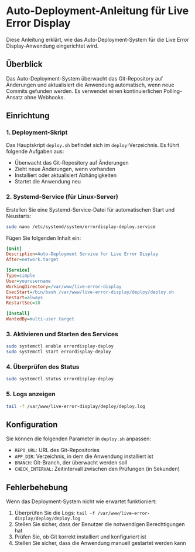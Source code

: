 # Auto-Deployment-Anleitung für Live Error Display

Diese Anleitung erklärt, wie das Auto-Deployment-System für die Live Error Display-Anwendung eingerichtet wird.

## Überblick

Das Auto-Deployment-System überwacht das Git-Repository auf Änderungen und aktualisiert die Anwendung automatisch, wenn neue Commits gefunden werden. Es verwendet einen kontinuierlichen Polling-Ansatz ohne Webhooks.

## Einrichtung

### 1. Deployment-Skript

Das Hauptskript `deploy.sh` befindet sich im `deploy`-Verzeichnis. Es führt folgende Aufgaben aus:

- Überwacht das Git-Repository auf Änderungen
- Zieht neue Änderungen, wenn vorhanden
- Installiert oder aktualisiert Abhängigkeiten
- Startet die Anwendung neu

### 2. Systemd-Service (für Linux-Server)

Erstellen Sie eine Systemd-Service-Datei für automatischen Start und Neustarts:

```bash
sudo nano /etc/systemd/system/errordisplay-deploy.service
```

Fügen Sie folgenden Inhalt ein:

```ini
[Unit]
Description=Auto-Deployment Service for Live Error Display
After=network.target

[Service]
Type=simple
User=yourusername
WorkingDirectory=/var/www/live-error-display
ExecStart=/bin/bash /var/www/live-error-display/deploy/deploy.sh
Restart=always
RestartSec=10

[Install]
WantedBy=multi-user.target
```

### 3. Aktivieren und Starten des Services

```bash
sudo systemctl enable errordisplay-deploy
sudo systemctl start errordisplay-deploy
```

### 4. Überprüfen des Status

```bash
sudo systemctl status errordisplay-deploy
```

### 5. Logs anzeigen

```bash
tail -f /var/www/live-error-display/deploy/deploy.log
```

## Konfiguration

Sie können die folgenden Parameter in `deploy.sh` anpassen:

- `REPO_URL`: URL des Git-Repositories
- `APP_DIR`: Verzeichnis, in dem die Anwendung installiert ist
- `BRANCH`: Git-Branch, der überwacht werden soll
- `CHECK_INTERVAL`: Zeitintervall zwischen den Prüfungen (in Sekunden)

## Fehlerbehebung

Wenn das Deployment-System nicht wie erwartet funktioniert:

1. Überprüfen Sie die Logs: `tail -f /var/www/live-error-display/deploy/deploy.log`
2. Stellen Sie sicher, dass der Benutzer die notwendigen Berechtigungen hat
3. Prüfen Sie, ob Git korrekt installiert und konfiguriert ist
4. Stellen Sie sicher, dass die Anwendung manuell gestartet werden kann
